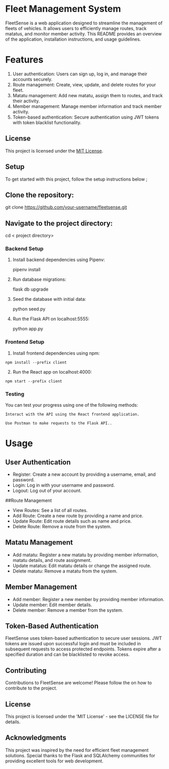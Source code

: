 # Fleet Management System 

FleetSense is a web application designed to streamline the management of fleets of vehicles. It allows users to efficiently manage routes, track matatus, and monitor member activity. This README provides an overview of the application, installation instructions, and usage guidelines.

# Features
1. User authentication: Users can sign up, log in, and manage their accounts securely.
2. Route management: Create, view, update, and delete routes for your fleet.
3. Matatu management: Add new matatu, assign them to routes, and track their activity.
4. Member management: Manage member information and track member activity.
5. Token-based authentication: Secure authentication using JWT tokens with token blacklist     	functionality.

## License

This project is licensed under the [MIT License](LICENSE.md).

## Setup

To get started with this project, follow the setup instructions below ;

## Clone the repository:
git clone https://github.com/your-username/fleetsense.git

## Navigate to the project directory:
cd < project directory>

### Backend Setup

1. Install backend dependencies using Pipenv:


   pipenv install 

2. Run database migrations:

   flask db upgrade

3. Seed the database with initial data:


   python seed.py

4. Run the Flask API on localhost:5555:

   python app.py

### Frontend Setup

   1. Install frontend dependencies using npm:

    npm install --prefix client

   2. Run the React app on localhost:4000:

    npm start --prefix client

### Testing

You can test your progress using one of the following methods:


    Interact with the API using the React frontend application. 
    
    Use Postman to make requests to the Flask API..

# Usage
## User Authentication
- Register: Create a new account by providing a username, email, and password.
- Login: Log in with your username and password.
- Logout: Log out of your account.

##Route Management
- View Routes: See a list of all routes.
- Add Route: Create a new route by providing a name and price.
- Update Route: Edit route details such as name and price.
- Delete Route: Remove a route from the system.

## Matatu Management
- Add matatu: Register a new matatu by providing member information, matatu details, and route assignment.
- Update matatus: Edit matatu details or change the assigned route.
- Delete matatu: Remove a matatu from the system.

## Member Management
- Add member: Register a new member by providing member information.
- Update member: Edit member details.
- Delete member: Remove a member from the system.

## Token-Based Authentication
FleetSense uses token-based authentication to secure user sessions. JWT tokens are issued upon successful login and must be included in subsequent requests to access protected endpoints. Tokens expire after a specified duration and can be blacklisted to revoke access.

## Contributing
Contributions to FleetSense are welcome! Please follow the <contribution guidelines for instructions> on how to contribute to the project.

## License
This project is licensed under the 'MIT License' - see the LICENSE file for details.

## Acknowledgments
This project was inspired by the need for efficient fleet management solutions.
Special thanks to the Flask and SQLAlchemy communities for providing excellent tools for web development.


